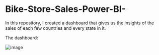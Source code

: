 # Bike-Store-Sales-Power-BI-
In this repository, I created a dashboard that gives us the insights of the sales of  each few countries and every state in it.

The dashboard:

![image](https://user-images.githubusercontent.com/77020331/201527024-e4b575f4-5715-4d5d-8a43-823fba163b47.png)

